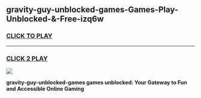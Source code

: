 
## gravity-guy-unblocked-games-Games-Play-Unblocked-&-Free-izq6w
<h3>
<a href="https://premium76.site?title=gravity-guy-unblocked-games&ref=24A">CLICK TO PLAY</a></h3>
<hr>

<h3>
<a href="https://premium76.site?title=gravity-guy-unblocked-games&ref=24A">CLICK 2 PLAY</a>
  
</h3>

<a href="https://premium76.site?title=gravity-guy-unblocked-games&ref=24A"><img src="https://clearcache.store/games.png"></a>


**gravity-guy-unblocked-games games unblocked: Your Gateway to Fun and Accessible Online Gaming**
